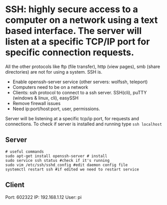 # SSH: highly secure access  to a computer on a network **using a text based interface**. The server will listen at a specific TCP/IP port for specific connection requests.

All the other protocols like ftp (file transfer), http (view pages), smb (share directories) are not for using a system. SSH is.

* Enable openssh-server service (other servers: wolfssh, teleport)
* Computers need to be on a network
* Clients: ssh protocol to connect to a ssh server. SSH(cli), puTTY (windows & linux, cli), easySSH
* Remove firewall issues
* Need ip:port/host:port, user, permissions.

Server will be listening at a specific tcp/ip port, for requests and connections. To check if server is installed and running type `ssh localhost`

## Server

```
# useful commands
sudo apt-get install openssh-server # install
sudo service ssh status #check if it's running
sudo vim /etc/ssh/sshd_config #edit daemon config file
systemctl restart ssh #if edited we need to restart service
```

## Client
Port: 602322
IP: 192.168.1.12
User: pi

